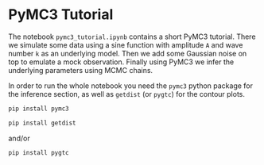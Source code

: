 # PyMC3 Tutorial

The notebook `pymc3_tutorial.ipynb` contains a short PyMC3 tutorial. There we simulate some data using a sine function with amplitude `A` and wave number `k` as an underlying model. Then we add some Gaussian noise on top to emulate a mock observation. Finally using PyMC3 we infer the underlying parameters using MCMC chains.  

In order to run the whole notebook you need the `pymc3` python package for the inference section, as well as `getdist` (or `pygtc`) for the contour plots.

```bash
pip install pymc3
```

```bash
pip install getdist
```

and/or

```bash
pip install pygtc
```


